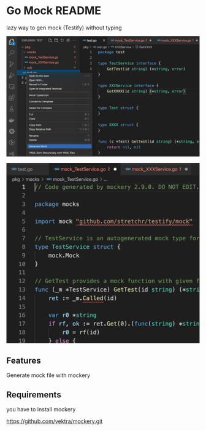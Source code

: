 # Go Mock README

lazy way to gen mock (Testify) without typing 

![Getting Started](./example/screen-1.png)

![Getting Started](./example/screen-3.png)

## Features

Generate mock file with mockery

## Requirements

you have to install mockery

https://github.com/vektra/mockery.git


